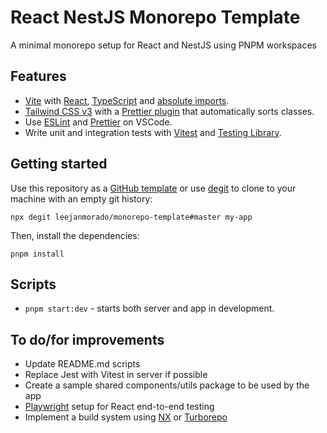 # React NestJS Monorepo Template

A minimal monorepo setup for React and NestJS using PNPM workspaces

## Features

- [Vite](https://vitejs.dev) with [React](https://reactjs.org), [TypeScript](https://www.typescriptlang.org) and [absolute imports](https://github.com/aleclarson/vite-tsconfig-paths).
- [Tailwind CSS v3](https://tailwindcss.com) with a [Prettier plugin](https://github.com/tailwindlabs/prettier-plugin-tailwindcss) that automatically sorts classes.
- Use [ESLint](https://eslint.org) and [Prettier](https://prettier.io) on VSCode.
- Write unit and integration tests with [Vitest](https://vitest.dev/) and [Testing Library](https://testing-library.com/).

## Getting started

Use this repository as a [GitHub template](https://github.com/leejanmorado/monorepo-template/generate) or use [degit](https://github.com/Rich-Harris/degit) to clone to your machine with an empty git history:

```
npx degit leejanmorado/monorepo-template#master my-app
```

Then, install the dependencies:

```
pnpm install
```

## Scripts

- `pnpm start:dev` - starts both server and app in development.

## To do/for improvements

- Update README.md scripts
- Replace Jest with Vitest in server if possible
- Create a sample shared components/utils package to be used by the app
- [Playwright](https://playwright.dev/) setup for React end-to-end testing
- Implement a build system using [NX](https://nx.dev/) or [Turborepo](https://turbo.build/) 

